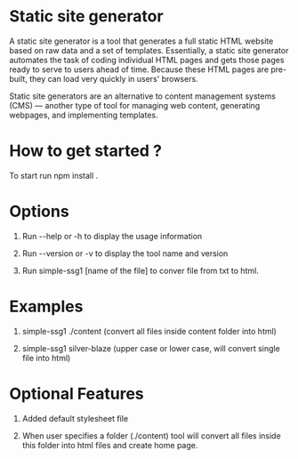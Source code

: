 # Static site generator

A static site generator is a tool that generates a full static HTML website based on raw data and a set of templates. Essentially, a static site generator automates the task of coding individual HTML pages and gets those pages ready to serve to users ahead of time. Because these HTML pages are pre-built, they can load very quickly in users' browsers.

Static site generators are an alternative to content management systems (CMS) — another type of tool for managing web content, generating webpages, and implementing templates.

# How to get started ?

To start run npm install .

# Options

1) Run --help or -h to display the usage information

2) Run --version or -v to display the tool name and version

3) Run simple-ssg1 [name of the file] to conver file from txt to html.

# Examples

1) simple-ssg1 ./content (convert all files inside content folder into html)

2) simple-ssg1 silver-blaze (upper case or lower case, will convert single file into html)

# Optional Features

1) Added default stylesheet file

2) When user specifies a folder (./content) tool will convert all files inside this folder into html files and create home page.
